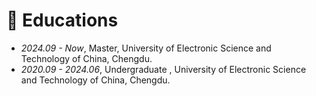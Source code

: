
# 📖 Educations
- *2024.09 - Now*, Master, University of Electronic Science and Technology of China, Chengdu.
- *2020.09 - 2024.06*, Undergraduate , University of Electronic Science and Technology of China, Chengdu.
